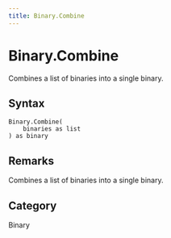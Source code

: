 ```yaml
---
title: Binary.Combine
---
```


# Binary.Combine


Combines a list of binaries into a single binary.


## Syntax

```powerquery
Binary.Combine(
    binaries as list
) as binary
```


## Remarks

Combines a list of binaries into a single binary.



## Category
Binary

